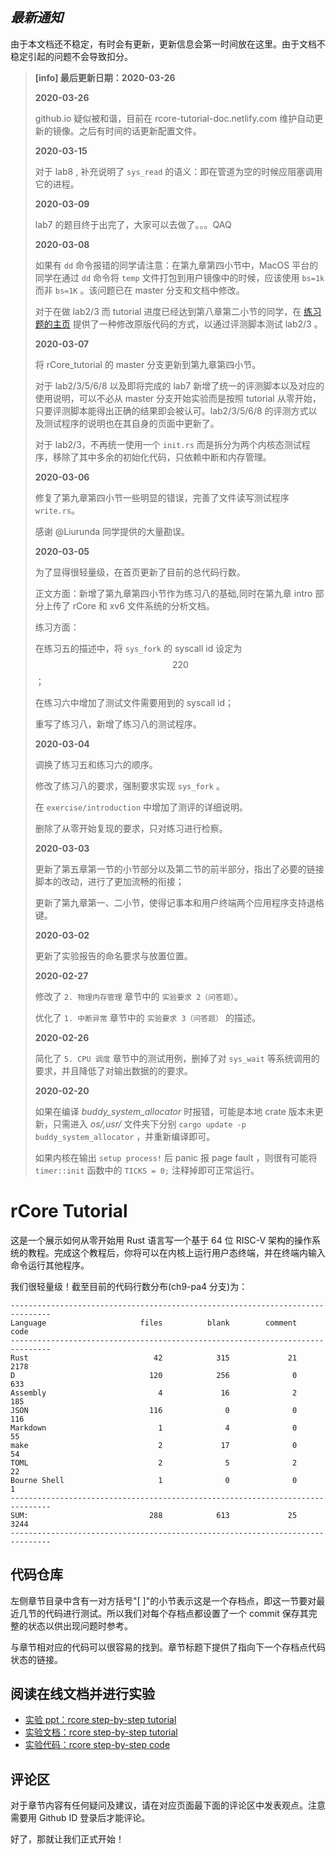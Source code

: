 ## **_最新通知_**

由于本文档还不稳定，有时会有更新，更新信息会第一时间放在这里。由于文档不稳定引起的问题不会导致扣分。

> **[info] 最后更新日期：2020-03-26**
>
> **2020-03-26**
>
> github.io 疑似被和谐，目前在 rcore-tutorial-doc.netlify.com 维护自动更新的镜像。之后有时间的话更新配置文件。
>
> **2020-03-15**
>
> 对于 lab8 , 补充说明了 ``sys_read`` 的语义：即在管道为空的时候应阻塞调用它的进程。
>
> **2020-03-09**
>
> lab7 的题目终于出完了，大家可以去做了。。。QAQ
>
> **2020-03-08**
>
> 如果有 `dd` 命令报错的同学请注意：在第九章第四小节中，MacOS 平台的同学在通过 `dd` 命令将 `temp` 文件打包到用户镜像中的时候，应该使用 `bs=1k` 而非 `bs=1K` 。该问题已在 master 分支和文档中修改。
>
> 对于在做 lab2/3 而 tutorial 进度已经达到第八章第二小节的同学，在 [练习题的主页](./exercise/introduction.md) 提供了一种修改原版代码的方式，以通过评测脚本测试 lab2/3 。
>
> **2020-03-07**
>
> 将 rCore_tutorial 的 master 分支更新到第九章第四小节。
>
> 对于 lab2/3/5/6/8 以及即将完成的 lab7 新增了统一的评测脚本以及对应的使用说明，可以不必从 master 分支开始实验而是按照 tutorial 从零开始，只要评测脚本能得出正确的结果即会被认可。lab2/3/5/6/8 的评测方式以及测试程序的说明也在其自身的页面中更新了。
>
> 对于 lab2/3，不再统一使用一个 `init.rs` 而是拆分为两个内核态测试程序，移除了其中多余的初始化代码，只依赖中断和内存管理。
>
> **2020-03-06**
>
> 修复了第九章第四小节一些明显的错误，完善了文件读写测试程序 `write.rs`。
>
> 感谢 @Liurunda 同学提供的大量勘误。
>
> **2020-03-05**
>
> 为了显得很轻量级，在首页更新了目前的总代码行数。
>
> 正文方面：新增了第九章第四小节作为练习八的基础,同时在第九章 intro 部分上传了 rCore 和 xv6 文件系统的分析文档。
>
> 练习方面：
>
> 在练习五的描述中，将 `sys_fork` 的 syscall id 设定为 $$220$$；
>
> 在练习六中增加了测试文件需要用到的 syscall id；
>
> 重写了练习八，新增了练习八的测试程序。
>
> **2020-03-04**
>
> 调换了练习五和练习六的顺序。
>
> 修改了练习八的要求，强制要求实现 `sys_fork` 。
>
> 在 `exercise/introduction` 中增加了测评的详细说明。
>
> 删除了从零开始复现的要求，只对练习进行检察。
>
> **2020-03-03**
>
> 更新了第五章第一节的小节部分以及第二节的前半部分，指出了必要的链接脚本的改动，进行了更加流畅的衔接；
>
> 更新了第九章第一、二小节，使得记事本和用户终端两个应用程序支持退格键。
>
> **2020-03-02**
>
> 更新了实验报告的命名要求与放置位置。
>
> **2020-02-27**
>
> 修改了 `2. 物理内存管理` 章节中的 `实验要求 2（问答题）`。
>
> 优化了 `1. 中断异常` 章节中的 `实验要求 3（问答题）` 的描述。
>
> **2020-02-26**
>
> 简化了 `5. CPU 调度` 章节中的测试用例，删掉了对 `sys_wait` 等系统调用的要求，并且降低了对输出数据的的要求。
>
> **2020-02-20**
>
> 如果在编译 _buddy_system_allocator_ 时报错，可能是本地 crate 版本未更新，只需进入 _os/,usr/_ 文件夹下分别 `cargo update -p buddy_system_allocator` ，并重新编译即可。
>
> 如果内核在输出 `setup process!` 后 panic 报 page fault ，则很有可能将 `timer::init` 函数中的 `TICKS = 0;` 注释掉即可正常运行。

# rCore Tutorial

这是一个展示如何从零开始用 Rust 语言写一个基于 64 位 RISC-V 架构的操作系统的教程。完成这个教程后，你将可以在内核上运行用户态终端，并在终端内输入命令运行其他程序。

我们很轻量级！截至目前的代码行数分布(ch9-pa4 分支)为：

```
-------------------------------------------------------------------------------
Language                     files          blank        comment           code
-------------------------------------------------------------------------------
Rust                            42            315             21           2178
D                              120            256              0            633
Assembly                         4             16              2            185
JSON                           116              0              0            116
Markdown                         1              4              0             55
make                             2             17              0             54
TOML                             2              5              2             22
Bourne Shell                     1              0              0              1
-------------------------------------------------------------------------------
SUM:                           288            613             25           3244
-------------------------------------------------------------------------------
```

## 代码仓库

左侧章节目录中含有一对方括号"[ ]"的小节表示这是一个存档点，即这一节要对最近几节的代码进行测试。所以我们对每个存档点都设置了一个 commit 保存其完整的状态以供出现问题时参考。

与章节相对应的代码可以很容易的找到。章节标题下提供了指向下一个存档点代码状态的链接。

## 阅读在线文档并进行实验

- [实验 ppt：rcore step-by-step tutorial](https://rcore-os.github.io/rCore_tutorial_doc/os2atc2019/os2atc.html)
- [实验文档：rcore step-by-step tutorial](https://rcore-os.github.io/rCore_tutorial_doc/)
- [实验代码：rcore step-by-step code](https://github.com/rcore-os/rCore_tutorial/)

## 评论区

对于章节内容有任何疑问及建议，请在对应页面最下面的评论区中发表观点。注意需要用 Github ID 登录后才能评论。

好了，那就让我们正式开始！
